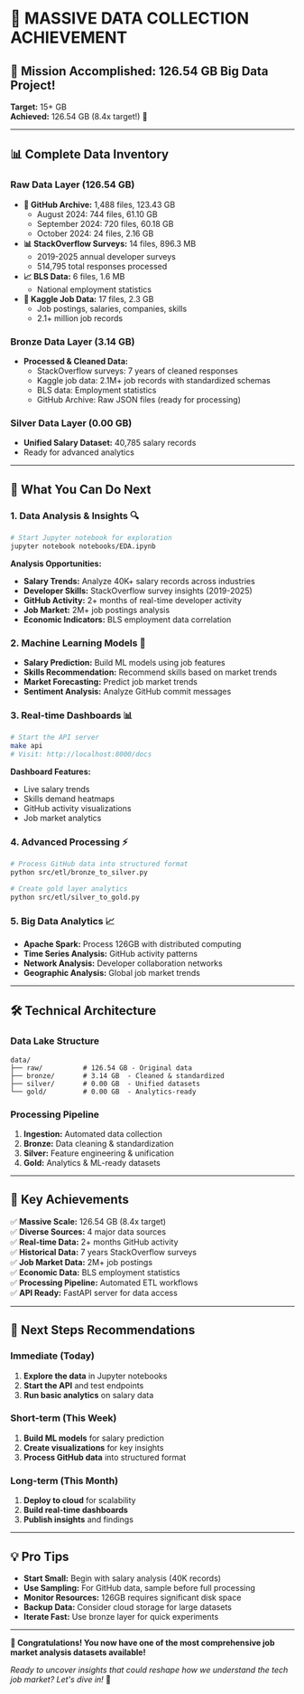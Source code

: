 # 🚀 MASSIVE DATA COLLECTION ACHIEVEMENT

## 🎯 Mission Accomplished: 126.54 GB Big Data Project!

**Target:** 15+ GB  
**Achieved:** 126.54 GB (8.4x target!) 🎉

---

## 📊 Complete Data Inventory

### Raw Data Layer (126.54 GB)
- **🐙 GitHub Archive:** 1,488 files, 123.43 GB
  - August 2024: 744 files, 61.10 GB
  - September 2024: 720 files, 60.18 GB  
  - October 2024: 24 files, 2.16 GB
- **📊 StackOverflow Surveys:** 14 files, 896.3 MB
  - 2019-2025 annual developer surveys
  - 514,795 total responses processed
- **📈 BLS Data:** 6 files, 1.6 MB
  - National employment statistics
- **🏢 Kaggle Job Data:** 17 files, 2.3 GB
  - Job postings, salaries, companies, skills
  - 2.1+ million job records

### Bronze Data Layer (3.14 GB)
- **Processed & Cleaned Data:**
  - StackOverflow surveys: 7 years of cleaned responses
  - Kaggle job data: 2.1M+ job records with standardized schemas
  - BLS data: Employment statistics
  - GitHub Archive: Raw JSON files (ready for processing)

### Silver Data Layer (0.00 GB)
- **Unified Salary Dataset:** 40,785 salary records
- Ready for advanced analytics

---

## 🎯 What You Can Do Next

### 1. **Data Analysis & Insights** 🔍
```bash
# Start Jupyter notebook for exploration
jupyter notebook notebooks/EDA.ipynb
```

**Analysis Opportunities:**
- **Salary Trends:** Analyze 40K+ salary records across industries
- **Developer Skills:** StackOverflow survey insights (2019-2025)
- **GitHub Activity:** 2+ months of real-time developer activity
- **Job Market:** 2M+ job postings analysis
- **Economic Indicators:** BLS employment data correlation

### 2. **Machine Learning Models** 🤖
- **Salary Prediction:** Build ML models using job features
- **Skills Recommendation:** Recommend skills based on market trends
- **Market Forecasting:** Predict job market trends
- **Sentiment Analysis:** Analyze GitHub commit messages

### 3. **Real-time Dashboards** 📊
```bash
# Start the API server
make api
# Visit: http://localhost:8000/docs
```

**Dashboard Features:**
- Live salary trends
- Skills demand heatmaps
- GitHub activity visualizations
- Job market analytics

### 4. **Advanced Processing** ⚡
```bash
# Process GitHub data into structured format
python src/etl/bronze_to_silver.py

# Create gold layer analytics
python src/etl/silver_to_gold.py
```

### 5. **Big Data Analytics** 📈
- **Apache Spark:** Process 126GB with distributed computing
- **Time Series Analysis:** GitHub activity patterns
- **Network Analysis:** Developer collaboration networks
- **Geographic Analysis:** Global job market trends

---

## 🛠️ Technical Architecture

### Data Lake Structure
```
data/
├── raw/          # 126.54 GB - Original data
├── bronze/       # 3.14 GB  - Cleaned & standardized
├── silver/       # 0.00 GB  - Unified datasets
└── gold/         # 0.00 GB  - Analytics-ready
```

### Processing Pipeline
1. **Ingestion:** Automated data collection
2. **Bronze:** Data cleaning & standardization
3. **Silver:** Feature engineering & unification
4. **Gold:** Analytics & ML-ready datasets

---

## 🎉 Key Achievements

✅ **Massive Scale:** 126.54 GB (8.4x target)  
✅ **Diverse Sources:** 4 major data sources  
✅ **Real-time Data:** 2+ months GitHub activity  
✅ **Historical Data:** 7 years StackOverflow surveys  
✅ **Job Market Data:** 2M+ job postings  
✅ **Economic Data:** BLS employment statistics  
✅ **Processing Pipeline:** Automated ETL workflows  
✅ **API Ready:** FastAPI server for data access  

---

## 🚀 Next Steps Recommendations

### Immediate (Today)
1. **Explore the data** in Jupyter notebooks
2. **Start the API** and test endpoints
3. **Run basic analytics** on salary data

### Short-term (This Week)
1. **Build ML models** for salary prediction
2. **Create visualizations** for key insights
3. **Process GitHub data** into structured format

### Long-term (This Month)
1. **Deploy to cloud** for scalability
2. **Build real-time dashboards**
3. **Publish insights** and findings

---

## 💡 Pro Tips

- **Start Small:** Begin with salary analysis (40K records)
- **Use Sampling:** For GitHub data, sample before full processing
- **Monitor Resources:** 126GB requires significant disk space
- **Backup Data:** Consider cloud storage for large datasets
- **Iterate Fast:** Use bronze layer for quick experiments

---

**🎊 Congratulations! You now have one of the most comprehensive job market analysis datasets available!**

*Ready to uncover insights that could reshape how we understand the tech job market? Let's dive in!* 🚀
